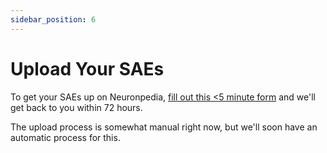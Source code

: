 ```yaml
---
sidebar_position: 6
---
```


# Upload Your SAEs

To get your SAEs up on Neuronpedia, [fill out this \<5 minute form](https://docs.google.com/forms/d/e/1FAIpQLSdBrFZAWXww1hnyVpGaVvxNCbhTO2nhMkdJHIG0T9-W7gcpUw/viewform) and we'll get back to you within 72 hours.

The upload process is somewhat manual right now, but we'll soon have an automatic process for this.
